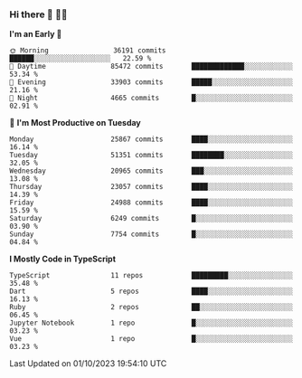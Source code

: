 ### Hi there 👋 🧑‍💻



<!--START_SECTION:waka-->
**I'm an Early 🐤** 

```text
🌞 Morning                36191 commits       ██████░░░░░░░░░░░░░░░░░░░   22.59 % 
🌆 Daytime                85472 commits       █████████████░░░░░░░░░░░░   53.34 % 
🌃 Evening                33903 commits       █████░░░░░░░░░░░░░░░░░░░░   21.16 % 
🌙 Night                  4665 commits        █░░░░░░░░░░░░░░░░░░░░░░░░   02.91 % 
```
📅 **I'm Most Productive on Tuesday** 

```text
Monday                   25867 commits       ████░░░░░░░░░░░░░░░░░░░░░   16.14 % 
Tuesday                  51351 commits       ████████░░░░░░░░░░░░░░░░░   32.05 % 
Wednesday                20965 commits       ███░░░░░░░░░░░░░░░░░░░░░░   13.08 % 
Thursday                 23057 commits       ████░░░░░░░░░░░░░░░░░░░░░   14.39 % 
Friday                   24988 commits       ████░░░░░░░░░░░░░░░░░░░░░   15.59 % 
Saturday                 6249 commits        █░░░░░░░░░░░░░░░░░░░░░░░░   03.90 % 
Sunday                   7754 commits        █░░░░░░░░░░░░░░░░░░░░░░░░   04.84 % 
```


**I Mostly Code in TypeScript** 

```text
TypeScript               11 repos            █████████░░░░░░░░░░░░░░░░   35.48 % 
Dart                     5 repos             ████░░░░░░░░░░░░░░░░░░░░░   16.13 % 
Ruby                     2 repos             ██░░░░░░░░░░░░░░░░░░░░░░░   06.45 % 
Jupyter Notebook         1 repo              █░░░░░░░░░░░░░░░░░░░░░░░░   03.23 % 
Vue                      1 repo              █░░░░░░░░░░░░░░░░░░░░░░░░   03.23 % 
```




 Last Updated on 01/10/2023 19:54:10 UTC
<!--END_SECTION:waka-->



